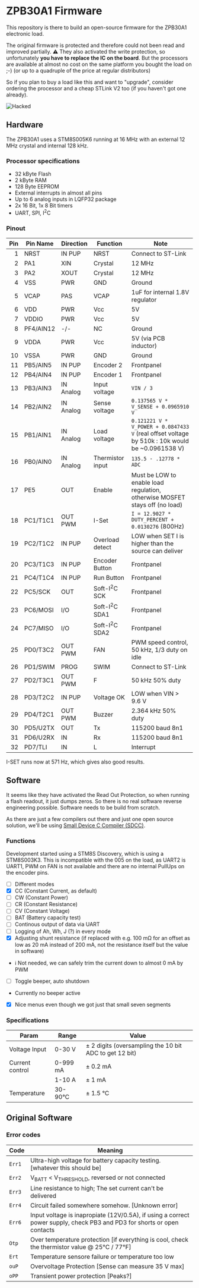 # ZPB30A1 Firmware

This repository is there to build an open-source firmware for the ZPB30A1 electronic load.

The original firmware is protected and therefore could not been read and improved partially. :warning: They also activated the write protection, so unfortunately **you have to replace the IC on the board**. But the processors are available at almost no cost on the same platform you bought the load on ;-) (or up to a quadruple of the price at regular distributors)

So if you plan to buy a load like this and want to "upgrade", consider ordering the processor and a cheap STLink V2 too (if you haven't got one already).

![Hacked](https://github.com/ArduinoHannover/ZPB30A1_Firmware/raw/master/images/hacked.jpg)

## Hardware

The ZPB30A1 uses a STM8S005K6 running at 16 MHz with an external 12 MHz crystal and internal 128 kHz.

### Processor specifications

- 32 kByte Flash
- 2 kByte RAM
- 128 Byte EEPROM
- External interrupts in almost all pins
- Up to 6 analog inputs in LQFP32 package
- 2x 16 Bit, 1x 8 Bit timers
- UART, SPI, I<sup>2</sup>C

### Pinout

| Pin  | Pin Name | Direction | Function                 | Note
| ---: | -------- | --------- | ------------------------ | ---
|   1  | NRST     | IN PUP    | NRST                     | Connect to ST-Link
|   2  | PA1      | XIN       | Crystal                  | 12 MHz
|   3  | PA2      | XOUT      | Crystal                  | 12 MHz
|   4  | VSS      | PWR       | GND                      | Ground
|   5  | VCAP     | PAS       | VCAP                     | 1uF for internal 1.8V regulator
|   6  | VDD      | PWR       | Vcc                      | 5V
|   7  | VDDIO    | PWR       | Vcc                      | 5V
|   8  | PF4/AIN12| -/-       | NC                       | Ground
|   9  | VDDA     | PWR       | Vcc                      | 5V (via PCB inductor)
|  10  | VSSA     | PWR       | GND                      | Ground
|  11  | PB5/AIN5 | IN PUP    | Encoder 2                | Frontpanel
|  12  | PB4/AIN4 | IN PUP    | Encoder 1                | Frontpanel
|  13  | PB3/AIN3 | IN Analog | Input voltage            | `VIN / 3`
|  14  | PB2/AIN2 | IN Analog | Sense voltage            | `0.137565 V * V_SENSE + 0.0965910 V`
|  15  | PB1/AIN1 | IN Analog | Load voltage             | `0.121221 V * V_POWER + 0.0847433 V` (real offset voltage by 510k : 10k would be ~0.0961538 V) 
|  16  | PB0/AIN0 | IN Analog | Thermistor input         | `135.5 - .12778 * ADC`
|  17  | PE5      | OUT       | Enable                   | Must be LOW to enable load regulation, otherwise MOSFET stays off (no load)
|  18  | PC1/T1C1 | OUT PWM   | I-Set                    | `I = 12.9027 * DUTY_PERCENT + 0.0130276` (800Hz)
|  19  | PC2/T1C2 | IN PUP    | Overload detect          | LOW when SET I is higher than the source can deliver
|  20  | PC3/T1C3 | IN PUP    | Encoder Button           | Frontpanel
|  21  | PC4/T1C4 | IN PUP    | Run Button               | Frontpanel
|  22  | PC5/SCK  | OUT       | Soft-I<sup>2</sup>C SCK  | Frontpanel
|  23  | PC6/MOSI | I/O       | Soft-I<sup>2</sup>C SDA1 | Frontpanel
|  24  | PC7/MISO | I/O       | Soft-I<sup>2</sup>C SDA2 | Frontpanel
|  25  | PD0/T3C2 | OUT PWM   | FAN                      | PWM speed control, 50 kHz, 1/3 duty on idle
|  26  | PD1/SWIM | PROG      | SWIM                     | Connect to ST-Link
|  27  | PD2/T3C1 | OUT PWM   | F                        | 50 kHz 50% duty
|  28  | PD3/T2C2 | IN PUP    | Voltage OK               | LOW when VIN > 9.6 V
|  29  | PD4/T2C1 | OUT PWM   | Buzzer                   | 2.364 kHz 50% duty
|  30  | PD5/U2TX | OUT       | Tx                       | 115200 baud 8n1
|  31  | PD6/U2RX | IN        | Rx                       | 115200 baud 8n1
|  32  | PD7/TLI  | IN        | L                        | Interrupt

I-SET runs now at 571 Hz, which gives also good results.

## Software

It seems like they have activated the Read Out Protection, so when running a flash readout, it just dumps zeros. So there is no real software reverse engineering possible. Software needs to be build from scratch.

As there are just a few compilers out there and just one open source solution, we'll be using [Small Device C Compiler (SDCC)](http://sdcc.sourceforge.net/).

### Functions

Development started using a STM8S Discovery, which is using a STM8S003K3. This is incompatible with the 005 on the load, as UART2 is UART1, PWM on FAN is not available and there are no internal PullUps on the encoder pins.

- [ ] Different modes
 - [x] CC (Constant Current, as default)
 - [ ] CW (Constant Power)
 - [ ] CR (Constant Resistance)
 - [ ] CV (Constant Voltage)
 - [ ] BAT (Battery capacity test)
- [ ] Continous output of data via UART
- [ ] Logging of Ah, Wh, J (?) in every mode
- [x] Adjusting shunt resistance (if replaced with e.g. 100 mΩ for an offset as low as 20 mA instead of 200 mA, not the resistance itself but the value in software)
 - :information_source: Not needed, we can safely trim the current down to almost 0 mA by PWM
- [ ] Toggle beeper, auto shutdown
 - Currently no beeper active
- [x] Nice menus even though we got just that small seven segments


### Specifications

| Param           | Range    | Value
| --------------- | -------- | ---
| Voltage Input   | 0-30 V   | ± 2 digits (oversampling the 10 bit ADC to get 12 bit)
| Current control | 0-999 mA | ± 0.2 mA
|                 | 1-10 A   | ± 1 mA
| Temperature     | 30-90°C  | ± 1.5 °C


## Original Software

### Error codes

| Code   | Meaning
| ------ | ---
| `Err1` | Ultra-high voltage for battery capacity testing. [whatever this should be]
| `Err2` | V<sub>BATT</sub> &lt; V<sub>THRESHOLD</sub>, reversed or not connected
| `Err3` | Line resistance to high; The set current can't be delivered
| `Err4` | Circuit failed somewhere somehow. [Unknown error]
| `Err6` | Input voltage is inapropiate (12V/0.5A), if using a correct power supply, check PB3 and PD3 for shorts or open contacts
| `Otp`  | Over temperature protection [if everything is cool, check the thermistor value @ 25°C / 77°F]
| `Ert`  | Temperature sensore failure or temperature too low
| `ouP`  | Overvoltage Protection [Sense can measure 35 V max]
| `oPP`  | Transient power protection [Peaks?]
